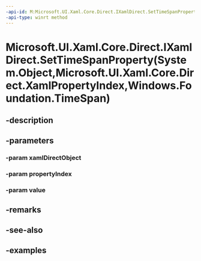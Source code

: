 ```yaml
---
-api-id: M:Microsoft.UI.Xaml.Core.Direct.IXamlDirect.SetTimeSpanProperty(System.Object,Microsoft.UI.Xaml.Core.Direct.XamlPropertyIndex,Windows.Foundation.TimeSpan)
-api-type: winrt method
---
```


# Microsoft.UI.Xaml.Core.Direct.IXamlDirect.SetTimeSpanProperty(System.Object,Microsoft.UI.Xaml.Core.Direct.XamlPropertyIndex,Windows.Foundation.TimeSpan)

<!--
public void SetTimeSpanProperty (object xamlDirectObject, Microsoft.UI.Xaml.Core.Direct.XamlPropertyIndex propertyIndex, System.TimeSpan value);
-->

## -description

## -parameters

### -param xamlDirectObject

### -param propertyIndex

### -param value

## -remarks

## -see-also

## -examples


